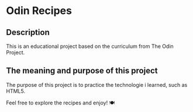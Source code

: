 # Odin Recipes

## Description
This is an educational project based on the curriculum from The Odin Project.

## The meaning and purpose of this project
The purpose of this project is to practice the technologie i learned, such as HTML5.

Feel free to explore the recipes and enjoy! 🍽️